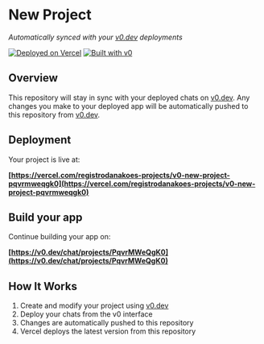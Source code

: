 # New Project

*Automatically synced with your [v0.dev](https://v0.dev) deployments*

[![Deployed on Vercel](https://img.shields.io/badge/Deployed%20on-Vercel-black?style=for-the-badge&logo=vercel)](https://vercel.com/registrodanakoes-projects/v0-new-project-pqvrmweqgk0)
[![Built with v0](https://img.shields.io/badge/Built%20with-v0.dev-black?style=for-the-badge)](https://v0.dev/chat/projects/PqvrMWeQgK0)

## Overview

This repository will stay in sync with your deployed chats on [v0.dev](https://v0.dev).
Any changes you make to your deployed app will be automatically pushed to this repository from [v0.dev](https://v0.dev).

## Deployment

Your project is live at:

**[https://vercel.com/registrodanakoes-projects/v0-new-project-pqvrmweqgk0](https://vercel.com/registrodanakoes-projects/v0-new-project-pqvrmweqgk0)**

## Build your app

Continue building your app on:

**[https://v0.dev/chat/projects/PqvrMWeQgK0](https://v0.dev/chat/projects/PqvrMWeQgK0)**

## How It Works

1. Create and modify your project using [v0.dev](https://v0.dev)
2. Deploy your chats from the v0 interface
3. Changes are automatically pushed to this repository
4. Vercel deploys the latest version from this repository